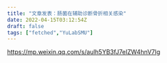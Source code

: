 ```yaml
---
title: "文章发表：肠菌在辅助诊断骨折相关感染"
date: 2022-04-15T03:12:54Z
draft: false
tags: ["fetched","YuLabSMU"]
---
```


https://mp.weixin.qq.com/s/aulh5YB3fJ7eIZW4hnV7Ig

